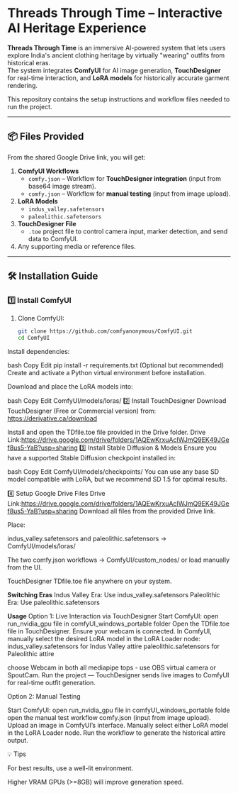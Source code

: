 # Threads Through Time – Interactive AI Heritage Experience

**Threads Through Time** is an immersive AI-powered system that lets users explore India's ancient clothing heritage by virtually "wearing" outfits from historical eras.  
The system integrates **ComfyUI** for AI image generation, **TouchDesigner** for real-time interaction, and **LoRA models** for historically accurate garment rendering.

This repository contains the setup instructions and workflow files needed to run the project.

---

## 📦 Files Provided

From the shared Google Drive link, you will get:

1. **ComfyUI Workflows**
   - `comfy.json` – Workflow for **TouchDesigner integration** (input from base64 image stream).
   - `comfy.json` – Workflow for **manual testing** (input from image upload).
2. **LoRA Models**
   - `indus_valley.safetensors`
   - `paleolithic.safetensors`
3. **TouchDesigner File**
   - `.toe` project file to control camera input, marker detection, and send data to ComfyUI.
4. Any supporting media or reference files.

---

## 🛠 Installation Guide

### 1️⃣ Install ComfyUI
1. Clone ComfyUI:
   ```bash
   git clone https://github.com/comfyanonymous/ComfyUI.git
   cd ComfyUI
Install dependencies:

bash
Copy
Edit
pip install -r requirements.txt
(Optional but recommended) Create and activate a Python virtual environment before installation.

Download and place the LoRA models into:

bash
Copy
Edit
ComfyUI/models/loras/
2️⃣ Install TouchDesigner
Download TouchDesigner (Free or Commercial version) from:
https://derivative.ca/download

Install and open the TDfile.toe file provided in the Drive folder.
Drive Link:https://drive.google.com/drive/folders/1AQEwKrxuAcIWJmQ9EK49JGef8us5-YaB?usp=sharing
3️⃣ Install Stable Diffusion & Models
Ensure you have a supported Stable Diffusion checkpoint installed in:

bash
Copy
Edit
ComfyUI/models/checkpoints/
You can use any base SD model compatible with LoRA, but we recommend SD 1.5 for optimal results.

4️⃣ Setup Google Drive Files
Drive Link:https://drive.google.com/drive/folders/1AQEwKrxuAcIWJmQ9EK49JGef8us5-YaB?usp=sharing
Download all files from the provided Drive link.

Place:

indus_valley.safetensors and paleolithic.safetensors → ComfyUI/models/loras/

The two comfy.json workflows → ComfyUI/custom_nodes/ or load manually from the UI.

TouchDesigner TDfile.toe file anywhere on your system.

**Switching Eras**
Indus Valley Era: Use indus_valley.safetensors
Paleolithic Era: Use paleolithic.safetensors

**Usage**
Option 1: Live Interaction via TouchDesigner
Start ComfyUI: open run_nvidia_gpu file in comfyUI_windows_portable folder
Open the TDfile.toe file in TouchDesigner.
Ensure your webcam is connected.
In ComfyUI, manually select the desired LoRA model in the LoRA Loader node:
  indus_valley.safetensors for Indus Valley attire
  paleolithic.safetensors for Paleolithic attire

choose Webcam in both all mediapipe tops - use OBS virtual camera or SpoutCam.
Run the project — TouchDesigner sends live images to ComfyUI for real-time outfit generation.

Option 2: Manual Testing

Start ComfyUI: open run_nvidia_gpu file in comfyUI_windows_portable folde
open the manual test workflow comfy.json (input from image upload).
Upload an image in ComfyUI’s interface.
Manually select either LoRA model in the LoRA Loader node.
Run the workflow to generate the historical attire output.

💡 Tips

For best results, use a well-lit environment.

Higher VRAM GPUs (>=8GB) will improve generation speed.
